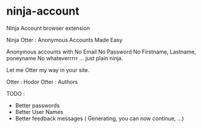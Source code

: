 # ninja-account
Ninja Account browser extension

Ninja Otter : Anonymous Accounts Made Easy

Anonymous accounts with
No Email
No Password
No Firstname, Lastname, poneyname
No whateverrrrr
... just plain ninja.

Let me Otter my way in your site.

Otter : Hodor
Otter : Authors


TODO :
- Better passwords
- Better User Names
- Better feedback messages ( Generating, you can now continue, ...)
